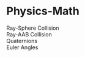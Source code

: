 # Physics-Math

Ray-Sphere Collision <br />
Ray-AAB Collision <br />
Quaternions <br />
Euler Angles <br />


